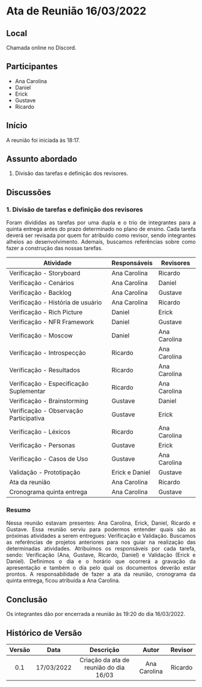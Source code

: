 # Ata de Reunião 16/03/2022

## Local

Chamada online no Discord.

## Participantes

- Ana Carolina
- Daniel
- Erick
- Gustave
- Ricardo

## Início

A reunião foi iniciada às 18:17.

## Assunto abordado

1. Divisão das tarefas e definição dos revisores.

## Discussões

### 1. Divisão de tarefas e definição dos revisores

<p style="text-align: justify;">Foram divididas as tarefas por uma dupla e o trio de integrantes para a quinta entrega antes do prazo determinado no plano de ensino. Cada tarefa deverá ser revisada por quem for atribuído como revisor, sendo integrantes alheios ao desenvolvimento. Ademais, buscamos referências sobre como fazer a construção das nossas tarefas.
</p>

| Atividade                            | Responsáveis         | Revisores    |
| ------------------------------------ | -------------------- | ------------ |
| Verificação - Storyboard          | Ana Carolina         | Ricardo        |
| Verificação - Cenários      | Ana Carolina    | Daniel |
| Verificação - Backlog | Ana Carolina | Gustave |
| Verificação - História de usuário  | Ana Carolina       | Ricardo |
| Verificação - Rich Picture | Daniel      | Erick |
| Verificação - NFR Framework  | Daniel     | Gustave |
| Verificação - Moscow  | Daniel  | Ana Carolina |
| Verificação - Introspecção  | Ricardo     | Ana Carolina |
| Verificação - Resultados  | Ricardo       | Ana Carolina |
| Verificação - Especificação Suplementar  | Ricardo      | Ana Carolina |
| Verificação - Brainstorming | Gustave   | Daniel |
| Verificação - Observação Participativa | Gustave  | Erick |
| Verificação - Léxicos | Ricardo       | Ana Carolina |
| Verificação - Personas | Gustave     | Erick |
| Verificação - Casos de Uso | Gustave       | Ana Carolina |
| Validação - Prototipação | Erick e Daniel       | Gustave |
| Ata da reunião                       | Ana Carolina         | Ricardo      |
| Cronograma quinta entrega            | Ana Carolina         | Gustave      |

### Resumo

<p style="text-align: justify;">
Nessa reunião estavam presentes: Ana Carolina, Erick, Daniel, Ricardo e Gustave. Essa reunião serviu para podermos entender quais são as próximas atividades a serem entregues: Verificação e Validação. Buscamos as referências de projetos anteriores para nos guiar na realização das determinadas atividades. Atribuímos os responsáveis por cada tarefa, sendo: Verificação (Ana, Gustave, Ricardo, Daniel) e Validação (Erick e Daniel). Definimos o dia e o horário que ocorrerá a gravação da apresentação e também o dia pelo qual os documentos deverão estar prontos. A responsabilidade de fazer a ata da reunião, cronograma da quinta entrega, ficou atribuída a Ana Carolina.
</p>

## Conclusão

Os integrantes dão por encerrada a reunião às 19:20 do dia 16/03/2022.

## Histórico de Versão

| Versão |    Data    |               Descrição                |    Autor     | Revisor |
| :----: | :--------: | :------------------------------------: | :----------: | :-----: |
|  0.1   | 17/03/2022 | Criação da ata de reunião do dia 16/03 | Ana Carolina | Ricardo |
